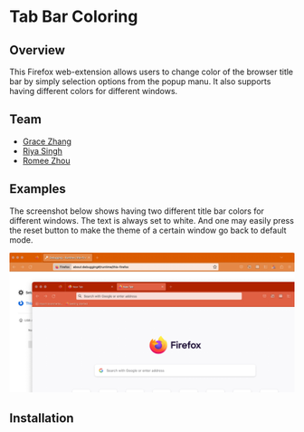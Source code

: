 # Tab Bar Coloring
## Overview

This Firefox web-extension allows users to change color of the browser title bar by simply selection options from the popup manu. It also supports having different colors for different windows. 

## Team
- [Grace Zhang](https://github.com/gracezhang89)
- [Riya Singh](https://github.com/rs1dev)
- [Romee Zhou](https://github.com/ROMEEZHOU)

## Examples
The screenshot below shows having two different title bar colors for different windows. The text is always set to white. And one may easily press the reset button to make the theme of a certain window go back to default mode.

![Titlebar Examples](examples/example.jpeg)

## Installation